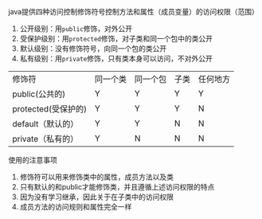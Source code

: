 java提供四种访问控制修饰符号控制方法和属性（成员变量）的访问权限（范围）

1. 公开级别：用`public`修饰，对外公开
2. 受保护级别：用`protected`修饰，对子类和同一个包中的类公开
3. 默认级别：没有修饰符号，向同一个包的类公开
4. 私有级别：用`private`修饰，只有类本身可以访问，不对外公开

|                     |          |          |      |          |
| ------------------- | -------- | -------- | ---- | -------- |
| 修饰符              | 同一个类 | 同一个包 | 子类 | 任何地方 |
| public(公共的)      | Y        | Y        | Y    | Y        |
| protected(受保护的) | Y        | Y        | Y    | N        |
| default（默认的）   | Y        | Y        | N    | N        |
| private（私有的）   | Y        | N        | N    | N        |

使用的注意事项

1. 修饰符可以用来修饰类中的属性，成员方法以及类
2. 只有默认的和public才能修饰类，并且遵循上述访问权限的特点
3. 因为没有学习继承，因此关于在子类中的访问权限
4. 成员方法的访问规则和属性完全一样

